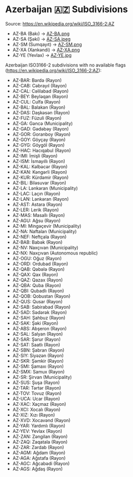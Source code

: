 # Azerbaijan 🇦🇿 Subdivisions

Source: https://en.wikipedia.org/wiki/ISO_3166-2:AZ

* AZ-BA (Bakı) -> [AZ-BA.png](https://github.com/amckenna41/iso3166-flag-icons/blob/main/iso3166-2-icons/AZ/AZ-BA.png)
* AZ-SA (Şəki) -> [AZ-SA.jpeg](https://github.com/amckenna41/iso3166-flag-icons/blob/main/iso3166-2-icons/AZ/AZ-SA.jpeg)
* AZ-SM (Sumqayıt) -> [AZ-SM.png](https://github.com/amckenna41/iso3166-flag-icons/blob/main/iso3166-2-icons/AZ/AZ-SM.png)
* AZ-XA (Xankəndi) -> [AZ-XA.png](https://github.com/amckenna41/iso3166-flag-icons/blob/main/iso3166-2-icons/AZ/AZ-XA.png)
* AZ-YE (Yevlax) -> [AZ-YE.jpg](https://github.com/amckenna41/iso3166-flag-icons/blob/main/iso3166-2-icons/AZ/AZ-YE.jpg)

Azerbaijan ISO3166-2 subdivisions with no available flags (https://en.wikipedia.org/wiki/ISO_3166-2:AZ):

* AZ-BAR: Bərdə (Rayon)
* AZ-CAB: Cəbrayıl (Rayon)
* AZ-CAL: Cəlilabad (Rayon)
* AZ-BEY: Beyləqan (Rayon)
* AZ-CUL: Culfa (Rayon)
* AZ-BAL: Balakən (Rayon)
* AZ-DAS: Daşkəsən (Rayon)
* AZ-FUZ: Füzuli (Rayon)
* AZ-GA: Gəncə (Municipality)
* AZ-GAD: Gədəbəy (Rayon)
* AZ-GOR: Goranboy (Rayon)
* AZ-GOY: Göyçay (Rayon)
* AZ-GYG: Göygöl (Rayon)
* AZ-HAC: Hacıqabul (Rayon)
* AZ-IMI: İmişli (Rayon)
* AZ-ISM: İsmayıllı (Rayon)
* AZ-KAL: Kəlbəcər (Rayon)
* AZ-KAN: Kǝngǝrli (Rayon)
* AZ-KUR: Kürdəmir (Rayon)
* AZ-BIL: Biləsuvar (Rayon)
* AZ-LA: Lənkəran (Municipality)
* AZ-LAC: Laçın (Rayon)
* AZ-LAN: Lənkəran (Rayon)
* AZ-AST: Astara (Rayon)
* AZ-LER: Lerik (Rayon)
* AZ-MAS: Masallı (Rayon)
* AZ-AGU: Ağsu (Rayon)
* AZ-MI: Mingəçevir (Municipality)
* AZ-NA: Naftalan (Municipality)
* AZ-NEF: Neftçala (Rayon)
* AZ-BAB: Babək (Rayon)
* AZ-NV: Naxçıvan (Municipality)
* AZ-NX: Naxçıvan (Autonomous republic)
* AZ-OGU: Oğuz (Rayon)
* AZ-ORD: Ordubad (Rayon)
* AZ-QAB: Qəbələ (Rayon)
* AZ-QAX: Qax (Rayon)
* AZ-QAZ: Qazax (Rayon)
* AZ-QBA: Quba (Rayon)
* AZ-QBI: Qubadlı (Rayon)
* AZ-QOB: Qobustan (Rayon)
* AZ-QUS: Qusar (Rayon)
* AZ-SAB: Sabirabad (Rayon)
* AZ-SAD: Sədərək (Rayon)
* AZ-SAH: Şahbuz (Rayon)
* AZ-SAK: Şəki (Rayon)
* AZ-ABS: Abşeron (Rayon)
* AZ-SAL: Salyan (Rayon)
* AZ-SAR: Şərur (Rayon)
* AZ-SAT: Saatlı (Rayon)
* AZ-SBN: Şabran (Rayon)
* AZ-SIY: Siyəzən (Rayon)
* AZ-SKR: Şəmkir (Rayon)
* AZ-SMI: Şamaxı (Rayon)
* AZ-SMX: Samux (Rayon)
* AZ-SR: Şirvan (Municipality)
* AZ-SUS: Şuşa (Rayon)
* AZ-TAR: Tərtər (Rayon)
* AZ-TOV: Tovuz (Rayon)
* AZ-UCA: Ucar (Rayon)
* AZ-XAC: Xaçmaz (Rayon)
* AZ-XCI: Xocalı (Rayon)
* AZ-XIZ: Xızı (Rayon)
* AZ-XVD: Xocavənd (Rayon)
* AZ-YAR: Yardımlı (Rayon)
* AZ-YEV: Yevlax (Rayon)
* AZ-ZAN: Zəngilan (Rayon)
* AZ-ZAQ: Zaqatala (Rayon)
* AZ-ZAR: Zərdab (Rayon)
* AZ-AGM: Ağdam (Rayon)
* AZ-AGA: Ağstafa (Rayon)
* AZ-AGC: Ağcabədi (Rayon)
* AZ-AGS: Ağdaş (Rayon)